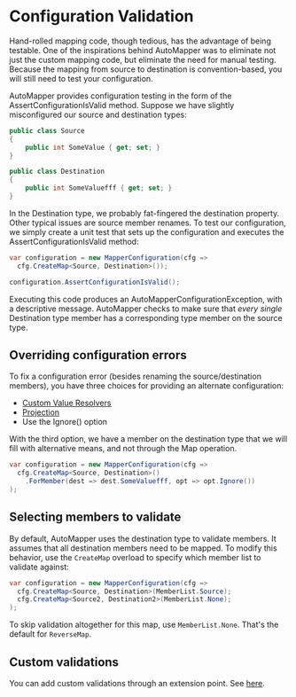 # Configuration Validation

Hand-rolled mapping code, though tedious, has the advantage of being testable. One of the inspirations behind AutoMapper
was to eliminate not just the custom mapping code, but eliminate the need for manual testing. Because the mapping from
source to destination is convention-based, you will still need to test your configuration.

AutoMapper provides configuration testing in the form of the AssertConfigurationIsValid method. Suppose we have slightly
misconfigured our source and destination types:

```c#
public class Source
{
	public int SomeValue { get; set; }
}

public class Destination
{
	public int SomeValuefff { get; set; }
}
```

In the Destination type, we probably fat-fingered the destination property. Other typical issues are source member
renames. To test our configuration, we simply create a unit test that sets up the configuration and executes the
AssertConfigurationIsValid method:

```c#
var configuration = new MapperConfiguration(cfg =>
  cfg.CreateMap<Source, Destination>());

configuration.AssertConfigurationIsValid();
```

Executing this code produces an AutoMapperConfigurationException, with a descriptive message. AutoMapper checks to make
sure that *every single* Destination type member has a corresponding type member on the source type.

## Overriding configuration errors

To fix a configuration error (besides renaming the source/destination members), you have three choices for providing an
alternate configuration:

* [Custom Value Resolvers](Custom-value-resolvers.html)
* [Projection](Projection.html)
* Use the Ignore() option

With the third option, we have a member on the destination type that we will fill with alternative means, and not
through the Map operation.

```c#
var configuration = new MapperConfiguration(cfg =>
  cfg.CreateMap<Source, Destination>()
	.ForMember(dest => dest.SomeValuefff, opt => opt.Ignore())
);
```

## Selecting members to validate

By default, AutoMapper uses the destination type to validate members. It assumes that all destination members need to be
mapped. To modify this behavior, use the `CreateMap` overload to specify which member list to validate against:

```c#
var configuration = new MapperConfiguration(cfg =>
  cfg.CreateMap<Source, Destination>(MemberList.Source);
  cfg.CreateMap<Source2, Destination2>(MemberList.None);
);
```

To skip validation altogether for this map, use `MemberList.None`. That's the default for `ReverseMap`.

## Custom validations

You can add custom validations through an extension point.
See [here](https://github.com/AutoMapper/AutoMapper/blob/bdc0120497d192a2741183415543f6119f50a982/src/UnitTests/CustomValidations.cs#L42).
